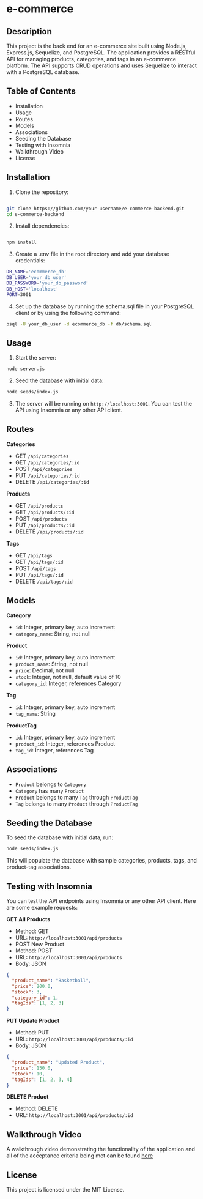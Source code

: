 # e-commerce

## Description

This project is the back end for an e-commerce site built using Node.js, Express.js, Sequelize, and PostgreSQL. The application provides a RESTful API for managing products, categories, and tags in an e-commerce platform. The API supports CRUD operations and uses Sequelize to interact with a PostgreSQL database.

## Table of Contents

- Installation
- Usage
- Routes
- Models
- Associations
- Seeding the Database
- Testing with Insomnia
- Walkthrough Video
- License

## Installation

1. Clone the repository:

```bash

git clone https://github.com/your-username/e-commerce-backend.git
cd e-commerce-backend
```

2. Install dependencies:

```bash

npm install
```

3. Create a .env file in the root directory and add your database credentials:

```bash
DB_NAME='ecommerce_db'
DB_USER='your_db_user'
DB_PASSWORD='your_db_password'
DB_HOST='localhost'
PORT=3001
```

4. Set up the database by running the schema.sql file in your PostgreSQL client or by using the following command:

```bash
psql -U your_db_user -d ecommerce_db -f db/schema.sql
```

## Usage

1. Start the server:

```bash
node server.js
```

2. Seed the database with initial data:

```bash
node seeds/index.js
```

3. The server will be running on `http://localhost:3001`. You can test the API using Insomnia or any other API client.

## Routes

**Categories**

- GET `/api/categories`
- GET `/api/categories/:id`
- POST `/api/categories`
- PUT `/api/categories/:id`
- DELETE `/api/categories/:id`

**Products**

- GET `/api/products`
- GET `/api/products/:id`
- POST `/api/products`
- PUT `/api/products/:id`
- DELETE `/api/products/:id`

**Tags**

- GET `/api/tags`
- GET `/api/tags/:id`
- POST `/api/tags`
- PUT `/api/tags/:id`
- DELETE `/api/tags/:id`

## Models

**Category**

- `id`: Integer, primary key, auto increment
- `category_name`: String, not null

**Product**

- `id`: Integer, primary key, auto increment
- `product_name`: String, not null
- `price`: Decimal, not null
- `stock`: Integer, not null, default value of 10
- `category_id`: Integer, references Category

**Tag**

- `id`: Integer, primary key, auto increment
- `tag_name`: String

**ProductTag**

- `id`: Integer, primary key, auto increment
- `product_id`: Integer, references Product
- `tag_id`: Integer, references Tag

## Associations

- `Product` belongs to `Category`
- `Category` has many `Product`
- `Product` belongs to many `Tag` through `ProductTag`
- `Tag` belongs to many `Product` through `ProductTag`

## Seeding the Database

To seed the database with initial data, run:

```bash
node seeds/index.js
```

This will populate the database with sample categories, products, tags, and product-tag associations.

## Testing with Insomnia

You can test the API endpoints using Insomnia or any other API client. Here are some example requests:

**GET All Products**

- Method: GET
- URL: `http://localhost:3001/api/products`
- POST New Product
- Method: POST
- URL: `http://localhost:3001/api/products`
- Body: JSON

```json
{
  "product_name": "Basketball",
  "price": 200.0,
  "stock": 3,
  "category_id": 1,
  "tagIds": [1, 2, 3]
}
```

**PUT Update Product**

- Method: PUT
- URL: `http://localhost:3001/api/products/:id`
- Body: JSON

```json
{
  "product_name": "Updated Product",
  "price": 150.0,
  "stock": 10,
  "tagIds": [1, 2, 3, 4]
}
```

**DELETE Product**

- Method: DELETE
- URL: `http://localhost:3001/api/products/:id`

## Walkthrough Video

A walkthrough video demonstrating the functionality of the application and all of the acceptance criteria being met can be found [here](Demonstration.mp4)

## License

This project is licensed under the MIT License.
